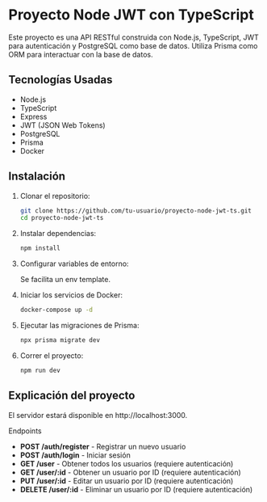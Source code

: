 # Proyecto Node JWT con TypeScript

Este proyecto es una API RESTful construida con Node.js, TypeScript, JWT para autenticación y PostgreSQL como base de datos. Utiliza Prisma como ORM para interactuar con la base de datos.

## Tecnologías Usadas

- Node.js
- TypeScript
- Express
- JWT (JSON Web Tokens)
- PostgreSQL
- Prisma
- Docker

## Instalación

1. Clonar el repositorio:

   ```bash
   git clone https://github.com/tu-usuario/proyecto-node-jwt-ts.git
   cd proyecto-node-jwt-ts

   ```

2. Instalar dependencias:

   ```bash
   npm install

   ```

3. Configurar variables de entorno:

   Se facilita un env template.

4. Iniciar los servicios de Docker:

   ```bash
   docker-compose up -d

   ```

5. Ejecutar las migraciones de Prisma:

   ```bash
   npx prisma migrate dev

   ```

6. Correr el proyecto:

   ```bash
   npm run dev

   ```

## Explicación del proyecto

El servidor estará disponible en http://localhost:3000.

Endpoints

- **POST /auth/register** - Registrar un nuevo usuario
- **POST /auth/login** - Iniciar sesión
- **GET /user** - Obtener todos los usuarios (requiere autenticación)
- **GET /user/:id** - Obtener un usuario por ID (requiere autenticación)
- **PUT /user/:id** - Editar un usuario por ID (requiere autenticación)
- **DELETE /user/:id** - Eliminar un usuario por ID (requiere autenticación)
